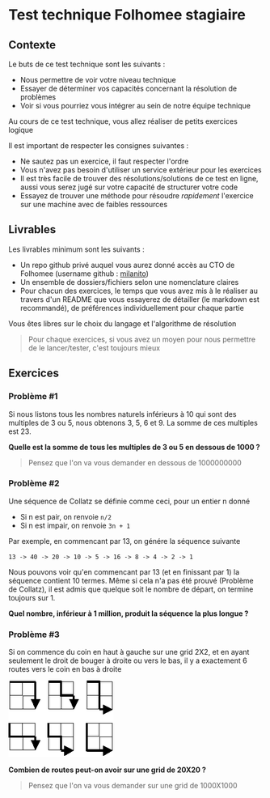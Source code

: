 # Test technique Folhomee stagiaire

## Contexte

Le buts de ce test technique sont les suivants :

- Nous permettre de voir votre niveau technique
- Essayer de déterminer vos capacités concernant la résolution de problèmes
- Voir si vous pourriez vous intégrer au sein de notre équipe technique

Au cours de ce test technique, vous allez réaliser de petits exercices logique

Il est important de respecter les consignes suivantes :

- Ne sautez pas un exercice, il faut respecter l'ordre
- Vous n'avez pas besoin d'utiliser un service extérieur pour les exercices
- Il est très facile de trouver des résolutions/solutions de ce test en ligne, aussi vous serez jugé sur votre capacité de structurer votre code
- Essayez de trouver une méthode pour résoudre _rapidement_ l'exercice sur une machine avec de faibles ressources

## Livrables

Les livrables minimum sont les suivants :

- Un repo github privé auquel vous aurez donné accès au CTO de Folhomee (username github : [milanito](https://github.com/milanito))
- Un ensemble de dossiers/fichiers selon une nomenclature claires
- Pour chacun des exercices, le temps que vous avez mis à le réaliser au travers d'un README que vous essayerez de détailler (le markdown est recommandé), de préférences individuellement pour chaque partie

Vous êtes libres sur le choix du langage et l'algorithme de résolution

> Pour chaque exercices, si vous avez un moyen pour nous permettre de le lancer/tester, c'est toujours mieux

## Exercices

### Problème #1

Si nous listons tous les nombres naturels inférieurs à 10 qui sont des multiples de 3 ou 5, nous obtenons 3, 5, 6 et 9. La somme de ces multiples est 23.

**Quelle est la somme de tous les multiples de 3 ou 5 en dessous de 1000 ?**

> Pensez que l'on va vous demander en dessous de 1000000000

### Problème #2

Une séquence de Collatz se définie comme ceci, pour un entier n donné

- Si n est pair, on renvoie `n/2`
- Si n est impair, on renvoie `3n + 1`

Par exemple, en commencant par 13, on génére la séquence suivante

```
13 -> 40 -> 20 -> 10 -> 5 -> 16 -> 8 -> 4 -> 2 -> 1
```

Nous pouvons voir qu'en commencant par 13 (et en finissant par 1) la séquence contient 10 termes. Même si cela n'a pas été prouvé (Problème de Collatz), il est admis que quelque soit le nombre de départ, on termine toujours sur 1.

**Quel nombre, inférieur à 1 million, produit la séquence la plus longue ?**


### Problème #3

Si on commence du coin en haut à gauche sur une grid 2X2, et en ayant seulement le droit de bouger à droite ou vers le bas, il y a exactement 6 routes vers le coin en bas à droite

![lattice path](./images/p015.png)

**Combien de routes peut-on avoir sur une grid de 20X20 ?**

> Pensez que l'on va vous demander sur une grid de 1000X1000
